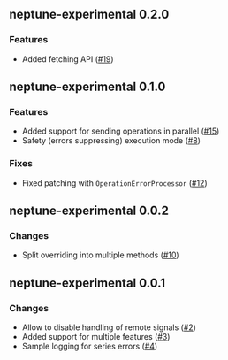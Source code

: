 ## neptune-experimental 0.2.0

### Features
- Added fetching API ([#19](https://github.com/neptune-ai/neptune-client-experimental/pull/19))


## neptune-experimental 0.1.0

### Features
- Added support for sending operations in parallel ([#15](https://github.com/neptune-ai/neptune-client-experimental/pull/15))
- Safety (errors suppressing) execution mode ([#8](https://github.com/neptune-ai/neptune-client-experimental/pull/8))

### Fixes
- Fixed patching with `OperationErrorProcessor` ([#12](https://github.com/neptune-ai/neptune-client-experimental/pull/12))


## neptune-experimental 0.0.2

### Changes
- Split overriding into multiple methods ([#10](https://github.com/neptune-ai/neptune-client-experimental/pull/10))


## neptune-experimental 0.0.1

### Changes
- Allow to disable handling of remote signals ([#2](https://github.com/neptune-ai/neptune-client-experimental/pull/2))
- Added support for multiple features ([#3](https://github.com/neptune-ai/neptune-client-experimental/pull/3))
- Sample logging for series errors ([#4](https://github.com/neptune-ai/neptune-client-experimental/pull/4))
